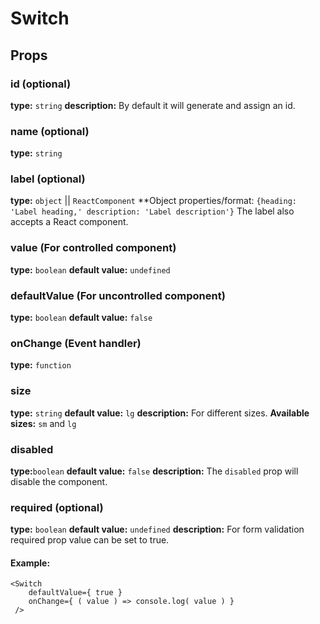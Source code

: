 # Switch
## Props

### id (optional)
****type:**** `string`
**description:** By default it will generate and assign an id.

### name (optional)
**type:** `string`

### label (optional)
**type:** `object` || `ReactComponent`
**Object properties/format: `{heading: 'Label heading,' description: 'Label description'}`
The label also accepts a React component.

### value (For controlled component)
**type:** `boolean`
**default value:** `undefined`

### defaultValue (For uncontrolled component)
**type:** `boolean`
**default value:** `false`

### onChange (Event handler)
**type:** `function`

### size
**type:** `string`
**default value:** `lg`
**description:** For different sizes.
**Available sizes:** `sm` and `lg`

### disabled
**type:**`boolean`
**default value:** `false`
**description:** The `disabled` prop will disable the component.

### required (optional)
**type:** `boolean`
**default value:** `undefined`
**description:** For form validation required prop value can be set to true.

#### Example:

```
<Switch
    defaultValue={ true }
    onChange={ ( value ) => console.log( value ) }
 />
```
